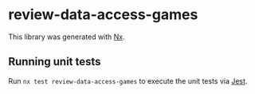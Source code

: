 # review-data-access-games

This library was generated with [Nx](https://nx.dev).

## Running unit tests

Run `nx test review-data-access-games` to execute the unit tests via [Jest](https://jestjs.io).
